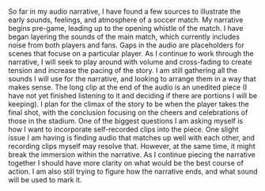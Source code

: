 So far in my audio narrative, I have found a few sources to illustrate the early sounds, feelings, and atmosphere of a soccer match. My narrative begins pre-game, leading up to the opening whistle of the match. I have began layering the sounds of the main match, which currently includes noise from both players and fans. Gaps in the audio are placeholders for scenes that focuse on a particular player. As I continue to work through the narrative, I will seek to play around with volume and cross-fading to create tension and increase the pacing of the story. I am still gathering all the sounds I will use for the narrative, and looking to arrange them in a way that makes sense. The long clip at the end of the audio is an unedited piece (I have not yet finished listening to it and deciding if there are portions I will be keeping). I plan for the climax of the story to be when the player takes the final shot, with the conclusion focusing on the cheers and celebrations of those in the stadium. One of the biggest questions I am asking myself is how I want to incorporate self-recorded clips into the piece. One slight issue I am having is finding audio that matches up well with each other, and recording clips myself may resolve that. However, at the same time, it might break the immersion within the narrative. As I continue piecing the narrative together I should have more clarity on what would be the best course of action. I am also still trying to figure how the narrative ends, and what sound will be used to mark it. 